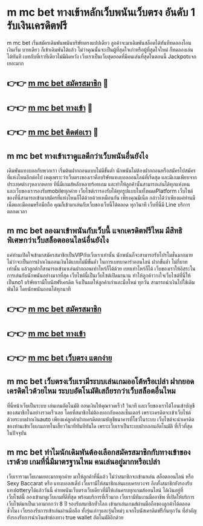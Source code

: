 # m mc bet ทางเข้าหลักเว็บพนันเว็บตรง อันดับ 1 รับเงินเครดิตฟรี

m mc bet เริ่มสมัครเดิมพันพนันบริษัทตรงแปปเดียว ลูกค้าจะมาเดิมพันสล็อตได้ทันทีทดลองโอนเงินเริ่ม บาทเดียว ก็เข้าเดิมพันได้แล้ว ไม่ว่าคุณนั้นจะเป็นผู้ที่สุดใจเก่าหรือผู้ที่สุดใจใหม่ ก็ทดลองเล่นได้ทันที เบทกับที่เราทีเดียวไม่มีผิดหวัง เว็บเราเป็นเว็บสุดยอดที่มีคนเล่นที่สุดในตอนนี้ Jackpotแจกเยอะมาก

## 👉👉 [m mc bet สมัครสมาชิก](https://bit.ly/3Ckzg5n) 🎰
## 👉👉 [m mc bet ทางเข้า](https://bit.ly/3Ckzg5n) 🎰
## 👉👉 [m mc bet ติดต่อเรา](https://bit.ly/3Ckzg5n) 🎰

## m mc bet ทางเข้าเราดูแลดีกว่าเว็บพนันอื่นยังไง
เดิมพันแทงบอลกับพวกเรา เริ่มต้นฝากถอนแบบไม่มีขั้นต่ำ นักพนันไม่ต้องฝากถอนหรือสมัครไปสมัครที่แห่งไหนอีกต่อไป เหตุเพราะว่าเว็บตรงของเราคือบริษัทแทงบอลออนไลน์ที่เริ่ดสุด และมีเกมเพียบจากประเทศต่างๆหลากหลาย ทีนี่มีเกมส์หลักหลายร้อยเกม และทำให้ลูกค้านั้นสามารถเล่นได้ทุกแห่งหน และเว็บของเรารองรับmobileทุกค่าย เว็บไซต์เรารองรับได้ทุกรูปแบบในทั้งหมดPlatform เว็บไซต์ของที่นี่สามารถเข้ามาสมัครที่แห่งไหนก็ได้ด้วยด้วยเหมือนกัน เพียงคุณมีเน็ต กล่าวได้ว่าเพียงแค่ท่านมีเน็ตและมีคอมหรือมือถือ คุณก็เข้ามาเล่นกับเว็บของเว็บนี้ได้ตลอด ทุกวินาที เว็บที่นี่มี Line บริการ ตลอดเวลา

## m mc bet ลองมาเข้าพนันกับเว็บนี้ แจกเครดิตฟรีไหม มีสิทธิพิเศษกว่าเว็บสล็อตออนไลน์อื่นยังไง
แค่ท่านเปิดใจเข้ามาสมัครสมาชิกเป็นVIPกับเว็บเราเท่านั้น นักพนันก็จะสามารถรับโปรโมชั่นมากมาย ไม่ว่าจะเป็นการฝากเงินถอนเงินได้แบบไม่มีขั้นต่ำ ในการเบทบาคาร่าออนไลน์ ฝากขั้นต่ำ ไม่กี่บาทเท่านั้น แล้วลูกค้าก็สามารถเข้ามาเล่นฝากถอนเท่าไหร่ก็ได้ด้วย เบทเท่าไหร่ก็ได้ เว็บของเราให้อิสระในการเล่นกับนักพนันอย่างมากที่สุด เว็บไซต์นี้เป็นเว็บไซต์เปิดมานาน ทำให้ลูกค้าวางใจเว็บไซต์ที่นี่ให้เป็นno1 บริษัทเรามีโบนัสฟรีเครดิต จึงเป็นผลให้ลูกค้าเก่าและมือใหม่ ทุกวัน สามารถนำเงินไปใช้เดิมพันได้ โดยนักพนันถอนได้ทุกนาที

## 👉👉 [m mc bet สมัครสมาชิก](https://bit.ly/3Ckzg5n)
## 👉👉 [m mc bet ทางเข้า](https://bit.ly/3Ckzg5n)
## 👉👉 [m mc bet เว็บตรง แตกง่าย](https://bit.ly/3Ckzg5n)

## m mc bet เว็บตรงเว็บเรามีระบบเล่นเกมออโต้หรือเปล่า ฝากยอดเครดิตไวด้วยไหม ระบบอัตโนมัติเสถียรกว่าเว็บสล็อตอื่นไหม
ที่นี่หน้าเว็บเป็นระบบ เล่นเกมอัตโนมัติ ถอนเงินให้คุณรวดเร็ว1 วินาที และเว็บของเราได้โอนเข้าบัญชีของสมาชิกในอย่างรวดเร็วเลย โดยที่สมาชิกไม่ต้องบอกกับคอลเซ็นเตอร์ เพราะเครดิตจะเข้าเว็บไซต์ด้วยระบบฝากเงินauto เพียงแค่ลูกค้าฝากเครดิตตามบัญชีธนาคารที่โชว์ในระบบ เว็บไซต์จะนำเครดิตของท่านเข้าเว็บเกมภายในเสี้ยววินาทีทันทีทันใด เพราะเว็บเราเป็นระบบฝากถอนอัตโนมัติ ที่เร็วที่สุด ในปัจจุบัน

## m mc bet ทำไมนักเดิมพันต้องเลือกสมัครสมาชิกกับทางเข้าของเราด้วย เกมที่นี่มีมาตรฐานไหม คนเล่นอยู่มากหรือเปล่า
เว็บเรารวมเว็บเกมเยอะมากทุกค่าย มาให้ลูกค้าที่นี่แล้ว ไม่ว่าสมาชิกจะเข้ามาเล่น สล็อตออนไลน์ หรือ Sexy Baccarat หรือ แทงบอลสเต็ป เว็บเรามีให้สมาชิกเล่นแบบครบวงจร อีกทั้งสมาชิกยังรองรับแทงlotteryได้แล้ววันนี้ ค่ายพนันเว็บตรงเว็บเดียวที่มีให้เล่นครบทุกเกมส์ออนไลน์ ได้เงินอยู่ที่เว็บไซต์นี้ ลองเข้ามาดูเว็บเกมที่ดีที่สุด พร้อมบริการที่เร็วมาก เว็บเรามีทีมงานมืออาชีพ ที่เปิดให้บริการเว็บไซต์มาเป็นเวลามากกว่า 8 ปี รองรับสมาชิกทั่วโลก เข้ามาเล่นเกมส์ผ่านมือถือของลูกค้าได้ตลอดชั่วโมง เว็บรองรับการเข้าเล่นผ่านมือถือ ทั้งรุ่นเก่าๆและรุ่นใหม่ๆ แจกโบนัสเครดิตฟรีกันทุกวัน ที่สำคัญยังรองรับการนำเงินเข้าช่องทาง true wallet อัตโนมัติอีกด้วย
